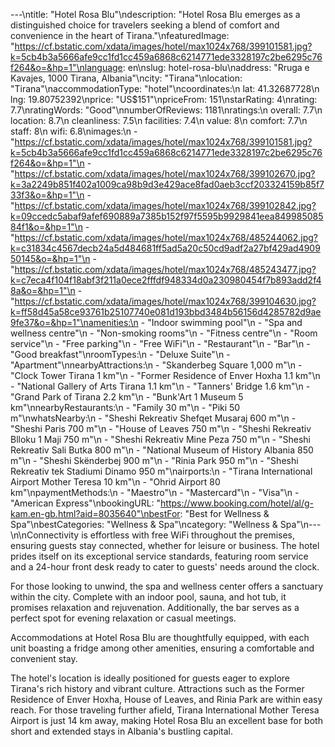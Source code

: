 ---\ntitle: "Hotel Rosa Blu"\ndescription: "Hotel Rosa Blu emerges as a distinguished choice for travelers seeking a blend of comfort and convenience in the heart of Tirana."\nfeaturedImage: "https://cf.bstatic.com/xdata/images/hotel/max1024x768/399101581.jpg?k=5cb4b3a5666afe9cc1fd1cc459a6868c6214771ede3328197c2be6295c76f264&o=&hp=1"\nlanguage: en\nslug: hotel-rosa-blu\naddress: "Rruga e Kavajes, 1000 Tirana, Albania"\ncity: "Tirana"\nlocation: "Tirana"\naccommodationType: "hotel"\ncoordinates:\n  lat: 41.32687728\n  lng: 19.80752392\nprice: "US$151"\npriceFrom: 151\nstarRating: 4\nrating: 7.7\nratingWords: "Good"\nnumberOfReviews: 1181\nratings:\n  overall: 7.7\n  location: 8.7\n  cleanliness: 7.5\n  facilities: 7.4\n  value: 8\n  comfort: 7.7\n  staff: 8\n  wifi: 6.8\nimages:\n  - "https://cf.bstatic.com/xdata/images/hotel/max1024x768/399101581.jpg?k=5cb4b3a5666afe9cc1fd1cc459a6868c6214771ede3328197c2be6295c76f264&o=&hp=1"\n  - "https://cf.bstatic.com/xdata/images/hotel/max1024x768/399102670.jpg?k=3a2249b851f402a1009ca98b9d3e429ace8fad0aeb3ccf203324159b85f733f3&o=&hp=1"\n  - "https://cf.bstatic.com/xdata/images/hotel/max1024x768/399102842.jpg?k=09ccedc5abaf9afef690889a7385b152f97f5595b9929841eea84998508584f1&o=&hp=1"\n  - "https://cf.bstatic.com/xdata/images/hotel/max1024x768/485244062.jpg?k=c31834c4567decb24a5d484681ff5ad5a20c50cd9adf2a27bf429ad490950145&o=&hp=1"\n  - "https://cf.bstatic.com/xdata/images/hotel/max1024x768/485243477.jpg?k=c7eca4f104f18abf3f211a0ece2fffdf948334d0a230980454f7b893add2f48a&o=&hp=1"\n  - "https://cf.bstatic.com/xdata/images/hotel/max1024x768/399104630.jpg?k=ff58d45a58ce93761b25107740e081d193bbd3484b56156d4285782d9ae9fe37&o=&hp=1"\namenities:\n  - "Indoor swimming pool"\n  - "Spa and wellness centre"\n  - "Non-smoking rooms"\n  - "Fitness centre"\n  - "Room service"\n  - "Free parking"\n  - "Free WiFi"\n  - "Restaurant"\n  - "Bar"\n  - "Good breakfast"\nroomTypes:\n  - "Deluxe Suite"\n  - "Apartment"\nnearbyAttractions:\n  - "Skanderbeg Square 1,000 m"\n  - "Clock Tower Tirana 1 km"\n  - "Former Residence of Enver Hoxha 1.1 km"\n  - "National Gallery of Arts Tirana 1.1 km"\n  - "Tanners' Bridge 1.6 km"\n  - "Grand Park of Tirana 2.2 km"\n  - "Bunk'Art 1 Museum 5 km"\nnearbyRestaurants:\n  - "Family 30 m"\n  - "Piki 50 m"\nwhatsNearby:\n  - "Sheshi Rekreativ Shefqet Musaraj 600 m"\n  - "Sheshi Paris 700 m"\n  - "House of Leaves 750 m"\n  - "Sheshi Rekreativ Blloku 1 Maji 750 m"\n  - "Sheshi Rekreativ Mine Peza 750 m"\n  - "Sheshi Rekreativ Sali Butka 800 m"\n  - "National Museum of History Albania 850 m"\n  - "Sheshi Skënderbej 900 m"\n  - "Rinia Park 950 m"\n  - "Sheshi Rekreativ tek Stadiumi Dinamo 950 m"\nairports:\n  - "Tirana International Airport Mother Teresa 10 km"\n  - "Ohrid Airport 80 km"\npaymentMethods:\n  - "Maestro"\n  - "Mastercard"\n  - "Visa"\n  - "American Express"\nbookingURL: "https://www.booking.com/hotel/al/g-kam.en-gb.html?aid=8035640"\nbestFor: "Best for Wellness & Spa"\nbestCategories: "Wellness & Spa"\ncategory: "Wellness & Spa"\n---\n\nConnectivity is effortless with free WiFi throughout the premises, ensuring guests stay connected, whether for leisure or business. The hotel prides itself on its exceptional service standards, featuring room service and a 24-hour front desk ready to cater to guests' needs around the clock.

For those looking to unwind, the spa and wellness center offers a sanctuary within the city. Complete with an indoor pool, sauna, and hot tub, it promises relaxation and rejuvenation. Additionally, the bar serves as a perfect spot for evening relaxation or casual meetings.

Accommodations at Hotel Rosa Blu are thoughtfully equipped, with each unit boasting a fridge among other amenities, ensuring a comfortable and convenient stay.

The hotel's location is ideally positioned for guests eager to explore Tirana's rich history and vibrant culture. Attractions such as the Former Residence of Enver Hoxha, House of Leaves, and Rinia Park are within easy reach. For those traveling further afield, Tirana International Mother Teresa Airport is just 14 km away, making Hotel Rosa Blu an excellent base for both short and extended stays in Albania's bustling capital.